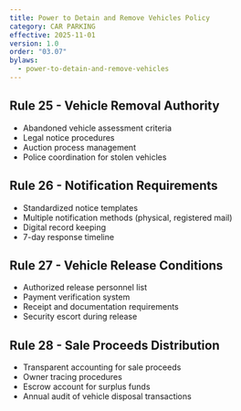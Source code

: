 ```yaml
---
title: Power to Detain and Remove Vehicles Policy
category: CAR PARKING
effective: 2025-11-01
version: 1.0
order: "03.07"
bylaws:
  - power-to-detain-and-remove-vehicles
---
```


## Rule 25 - Vehicle Removal Authority

- Abandoned vehicle assessment criteria
- Legal notice procedures
- Auction process management
- Police coordination for stolen vehicles

## Rule 26 - Notification Requirements

- Standardized notice templates
- Multiple notification methods (physical, registered mail)
- Digital record keeping
- 7-day response timeline

## Rule 27 - Vehicle Release Conditions

- Authorized release personnel list
- Payment verification system
- Receipt and documentation requirements
- Security escort during release

## Rule 28 - Sale Proceeds Distribution

- Transparent accounting for sale proceeds
- Owner tracing procedures
- Escrow account for surplus funds
- Annual audit of vehicle disposal transactions
